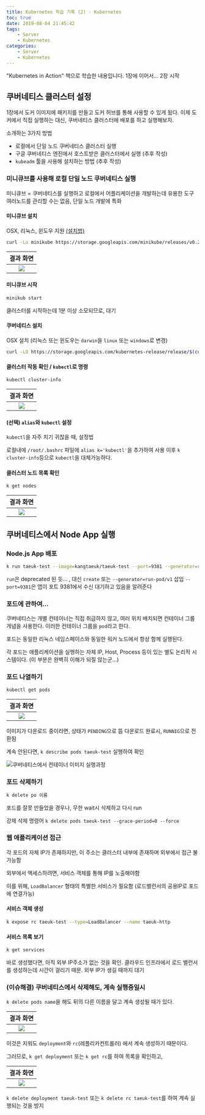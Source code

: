```yaml
---
title: Kubernetes 학습 기록 (2) - Kubernetes
toc: true
date: 2019-08-04 21:45:42
tags:
    - Server
    - Kubernetes
categories:
    - Server
    - Kubernetes
---
```


"Kubernetes in Action" 책으로 학습한 내용입니다.
1장에 이어서... 2장 시작

## 쿠버네티스 클러스터 설정

1장에서 도커 이미지에 패키지를 만들고 도커 허브를 통해 사용할 수 있게 됬다.
이제 도커에서 직접 실행하는 대신, 쿠버네티스 클러스터에 배포를 하고 실행해보자.

소개하는 3가지 방법 
* 로컬에서 단일 노드 쿠버네티스 클러스터 실행
* 구글 쿠버네티스 엔진에서 호스트받은 클러스터에서 실행 (추후 작성)
* `kubeadm` 툴을 사용해 설치하는 방법 (추후 작성)



### 미니큐브를 사용해 로컬 단일 노드 쿠버네티스 실행

미니큐브 = 쿠버네티스를 실행하고 로컬에서 어플리케이션을 개발하는데 유용한 도구
여러노드를 관리할 수는 없음, 단일 노드 개발에 특화

#### 미니큐브 설치

OSX, 리눅스, 윈도우 지원 [(설치법)](https://github.com/kubernetes/minikube) 

```bash
curl -Lo minikube https://storage.googleapis.com/minikube/releases/v0.23.0/minikube-linux-amd64 && chmod +x minikube && sudo mv minikube /usr/local/bin/
```
|                          결과 화면                           |
| :----------------------------------------------------------: |
| <img src="https://user-images.githubusercontent.com/26294469/62431658-23fe6d00-b764-11e9-8ad1-e376a0a316e2.png"> |

#### 미니큐브 시작

```bash
minikub start
```

클러스터를 시작하는데 1분 이상 소모되므로, 대기



#### 쿠버네티스 설치

OSX 설치 (리눅스 또는 윈도우는 `darwin`을 `linux` 또는 `windows`로 변경)

```bash
curl -LO https://storage.googleapis.com/kubernetes-release/release/$(curl -s https://storage.googleapis.com/kubernetes-release/release/stable.txt)/bin/darwin/amd64/kubectl && chmod +x kubectl && sudo mv kubectl /usr/local/bin/
```



#### 클러스터 작동 확인 / `kubectl`로 명령
```bash
kubectl cluster-info
```
|                          결과 화면                           |
| :----------------------------------------------------------: |
| <img src="https://user-images.githubusercontent.com/26294469/62424131-9b50e400-b705-11e9-9340-718d76feeadb.png"> |



#### (선택) `alias`와 `kubectl` 설정
`kubectl`을 자주 치기 귀찮을 때, 설정법

로컬내에 `/root/.bashrc` 파일에 `alias k='kubectl'`을 추가하여 사용
이후 `k cluster-info`등으로 `kubectl`을 대체가능하다.



#### 클러스터 노드 목록 확인
```bash
k get nodes
```
|                          결과 화면                           |
| :----------------------------------------------------------: |
| <img src="https://user-images.githubusercontent.com/26294469/62424496-08ff0f00-b70a-11e9-9510-ccdffca1feb9.png"> |


## 쿠버네티스에서 Node App 실행

### Node.js App 배포
```bash
k run taeuk-test --image=kangtaeuk/taeuk-test --port=9381 --generator=run-pod/v1
```
`run`은 deprecated 된 듯... , 대신 `create` 또는 `--generator=run-pod/v1` 삽입
`--port=9381`은 앱이 포트 9381에서 수신 대기하고 있음을 알려준다



### 포드에 관하여...
쿠버네티스는 개별 컨테이너는 직접 취급하지 않고, 여러 위치 배치되면 컨테이너 그룹 개념을 사용한다.
이러한 컨테이너 그룹을 `pod`라고 한다.

포드는 동일한 리눅스 네임스페이스와 동일한 워커 노드에서 항상 함께 실행된다.

각 포드는 애플리케이션을 실행하는 자체 IP, Host, Process 등이 있는 별도 논리적 시스템이다.
(이 부분은 완벽히 이해가 되질 않는군...)



### 포드 나열하기
```bash
kubectl get pods
```
|                          결과 화면                           |
| :----------------------------------------------------------: |
| <img src="https://user-images.githubusercontent.com/26294469/62424827-4b771a80-b70f-11e9-84ca-0fc7ab81da36.png"> |

이미지가 다운로드 중이라면, 상태가 `PENDING`으로 뜸
다운로드 완료시, `RUNNIG`으로 전환됨

계속 안된다면, `k describe pods taeuk-test` 실행하여 확인



![쿠버네티스에서 컨테이너 이미지 실행과정](https://user-images.githubusercontent.com/26294469/62424702-66488f80-b70d-11e9-89fd-486427eed45b.png)



### 포드 삭제하기
```bash
k delete po 이름
```

포드를 잘못 만들었을 경우나, 무한 wait시 삭제하고 다시 run

강제 삭제 명령어
`k delete pods taeuk-test --grace-period=0 --force`



### 웹 애플리케이션 접근
각 포드의 자체 IP가 존재하지만, 이 주소는 클러스터 내부에 존재하며 외부에서 접근 불가능함

외부에서 액세스하려면, 서비스 객체를 통해 IP를 노출해야함

이를 위해, `LoadBalancer` 형태의 특별한 서비스가 필요함 (로드밸런서의 공용IP로 포드에 연결가능)

#### 서비스 객체 생성

```bash
k expose rc taeuk-test --type=LoadBalancer --name taeuk-http
```

#### 서비스 목록 보기
```bash
k get services
```

바로 생성했다면, 아직 외부 IP주소가 없는 것을 확인.
클라우드 인프라에서 로드 밸런서를 생성하는데 시간이 걸리기 때문. 외부 IP가 생길 때까지 대기



### (이슈해결) 쿠버네티스에서 삭제해도, 계속 실행중일시
`k delete pods name`을 해도 뒤의 다른 이름을 달고 계속 생성될 때가 있다.

|                          결과 화면                           |
| :----------------------------------------------------------: |
| <img src="https://user-images.githubusercontent.com/26294469/62463561-4d9bb080-b7c5-11e9-991b-6e208cd86d73.png"> |

이것은 지워도 `deployment`와 `rc`(레플리카컨트롤러) 에서 계속 생성하기 때문이다.

그러므로, `k get deployment` 또는 `k get rc`를 하여 목록을 확인하고,

|                          결과 화면                           |
| :----------------------------------------------------------: |
| <img src="https://user-images.githubusercontent.com/26294469/62463694-9fdcd180-b7c5-11e9-970d-c7ec41afac77.png"> |

`k delete deployment taeuk-test` 또는 `k delete rc taeuk-test`를 하여 계속 실행되는 것을 방지